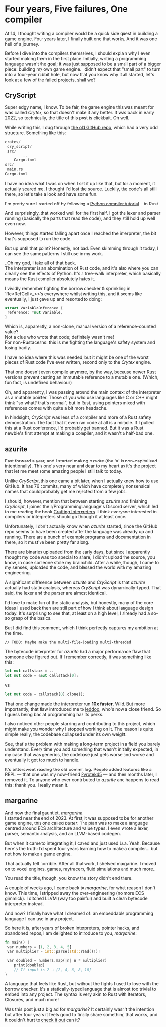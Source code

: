 # Four years, Five failures, One compiler
At 14, I thought writing a compiler would be a quick side quest in building a game engine. Four years later, I finally built one that works. And it was one hell of a journey.

Before I dive into the compilers themselves, I should explain why I even started making them in the first place. Initially, writing a programming language wasn't the goal; it was just supposed to be a small part of a bigger piece: building my own game engine. I didn't expect that "small part" to turn into a four-year rabbit hole, but now that you know why it all started, let's look at a few of the failed projects, shall we?

## CryScript
Super edgy name, I know. To be fair, the game engine this was meant for was called *Crytex*, so that doesn't make it any better. It was back in early 2022, so technically, the title of this post is clickbait. Oh well.

While writing this, I dug through [the old GitHub repo](https://github.com/todaymare/CryScript/), which had a very odd structure. Something like this:
```rust
crates/
 cry_script/
 src/
        ..
    Cargo.toml
src/
 main.rs
Cargo.toml
```
I have no idea what I was on when I set it up like that, but for a moment, it actually scared me. I thought I'd lost the source. Luckily, the code's all still there, so let's take a look and have some fun.

I'm pretty sure I started off by following a [Python compiler tutorial](https://www.youtube.com/watch?v=Eythq9848Fg&list=PLZQftyCk7_SdoVexSmwy_tBgs7P0b97yD)... in Rust. 

And surprisingly, that worked well for the first half. I got the lexer and parser running (basically the parts that read the code), and they still hold up well even now. 

However, things started falling apart once I reached the interpreter, the bit that's supposed to run the code.  

But up until that point? Honestly, not bad. Even skimming through it today, I can see the same patterns I still use in my work.  

..Oh my god, I take all of that back.  
The interpreter is an abomination of Rust code, and it's also where you can clearly see the effects of Python. It's a tree-walk interpreter, which basically means the Rust compiler absolutely hates it.  

I vividly remember fighting the borrow checker & sprinkling in `Rc<RefCell<_>>'s everywhere whilst writing this, and it seems like eventually, I just gave up and resorted to doing:
```rust
struct VariableReference {
 reference: *mut Variable,
}
```
Which is, apparently, a non-clone, manual version of a reference-counted value?  
Not a clue who wrote that code; definitely wasn't me!  
For non-Rustaceans: this is me fighting the language's safety system and losing badly. 

I have no idea where this was needed, but it might be one of the worst pieces of Rust code I've ever written, second only to the *Crytex* engine.

That one doesn't even compile anymore, by the way, because newer Rust versions prevent casting an immutable reference to a mutable one. (Which, fun fact, is undefined behaviour)

Oh, and apparently, I was passing around the main context of the interpreter as a mutable pointer. Those of you who use languages like C or C++ might think "so what? that's normal", but in Rust, using pointers mixed with references comes with quite a bit more headache.

In hindsight, *CryScript* was less of a compiler and more of a Rust safety demonstration. The fact that it even ran code at all is a miracle. If I pulled this at a Rust conference, I'd probably get banned. But it was a Rust newbie's first attempt at making a compiler, and it wasn't a half-bad one.

## azurite
Fast forward a year, and I started making *azurite* (the 'a' is non-capitalised intentionally). This one's very near and dear to my heart as it's the project that let me meet some amazing people I still talk to today. 

Unlike *CryScript*, this one came a bit later, when I actually knew how to use GitHub. It has 76 commits, many of which have completely nonsensical names that could probably get me rejected from a few jobs.

I should, however, mention that between starting *azurite* and finishing *CryScript*, I joined the r/ProgrammingLanguage's Discord server, which led to me reading the book [Crafting Interpreters](https://craftinginterpreters.com/). I think everyone interested in compilers or interpreters should go through it at least once. 

Unfortunately, I don't actually know when *azurite* started, since the GitHub repo seems to have been created after the language was already up and running. There are a bunch of example programs and documentation in there, so it must've been pretty far along.

There are binaries uploaded from the early days, but since I apparently thought my code was too special to share, I didn't upload the source, you know, in case someone stole my brainchild. After a while, though, I came to my senses, uploaded the code, and blessed the world with my amazing engineering.  

A significant difference between *azurite* and *CryScript* is that *azurite* actually had static analysis, whereas *CryScript* was dynamically-typed. That said, the lexer and the parser are almost identical.  

I'd love to make fun of the static analysis, but honestly, many of the core ideas I used back then are still part of how I think about language design today. It's surprising to see that, at least on a high level, I already had a so-so grasp of the basics. 

But I did find this comment, which I think perfectly captures my ambition at the time.
```
// TODO: Maybe make the multi-file-loading multi-threaded
```

The bytecode interpreter for *azurite* had a major performance flaw that someone else figured out. If I remember correctly, it was something like this:
```rust
let mut callstack = ..
let mut code = &mut callstack[0];
```
vs 
```rust
let mut code = callstack[0].clone();
```
That one change made the interpreter run **10x faster**. Wild. But more importantly, that flaw introduced me to [leddoo](https://www.youtube.com/@leddoo), who's now a close friend. So I guess being bad at programming has its perks.

I also noticed other people starring and contributing to this project, which might make you wonder why I stopped working on it. The reason is quite simple really, the codebase collapsed under its own weight.  

See, that's the problem with making a long-term project in a field you barely understand. Every time you add something that wasn't initially expected, in my case that was generics, the codebase just gets worse and worse and eventually it got too much to handle.

It's bittersweet reading the old commit log. People added features like a REPL — that one was my now-friend [Pyrotek45](https://github.com/pyrotek45/) — and then months later, I removed it. To anyone who ever contributed to *azurite* and happens to read this: thank you. I really mean it.  


## margarine
And now the final gauntlet. *margarine*.  
I started near the end of 2023. At first, it was supposed to be for another game engine, this one called *butter*. The plan was to make a language centred around ECS architecture and value types. I even wrote a lexer, parser, semantic analysis, and an LLVM-based codegen. 

But when it came to integrating it, I caved and just used Lua. Yeah. Because here's the truth: I'd spent four years learning how to make a compiler... but not how to make a game engine.   

That actually felt horrible. After all that work, I shelved margarine. I moved on to voxel engines, games, raytracers, fluid simulations and much more..  

You read the title, though, you know the story didn't end there.  

A couple of weeks ago, I came back to *margarine*, for what reason I don't know. This time, I stripped away the over-engineering (no more ECS gimmick). I ditched LLVM (way too painful) and built a clean bytecode interpreter instead.  

And now? I finally have what I dreamed of: an embeddable programming language I can use in any project.

So here it is, after years of broken interpreters, pointer hacks, and abandoned repos, I am delighted to introduce to you, *margarine*: 
```rust
fn main() {
 var numbers = [1, 2, 3, 4, 5]
 var multiplier = int::parse(std::read()!)!

 var doubled = numbers.map(|n| n * multiplier)
    print(doubled)
    // If input is 2 → [2, 4, 6, 8, 10]
}
```

A language that feels like Rust, but without the fights I used to lose with the borrow checker. It's a statically-typed language that is almost too trivial to embed into any project. The syntax is very akin to Rust with Iterators, Closures, and much more!  

Was this post just a big ad for *margarine*? It certainly wasn't the intention but after four years it feels good to finally share something that works, and it couldn't hurt to [check it out](https://github.com/todaymare/margarine) can it?

 